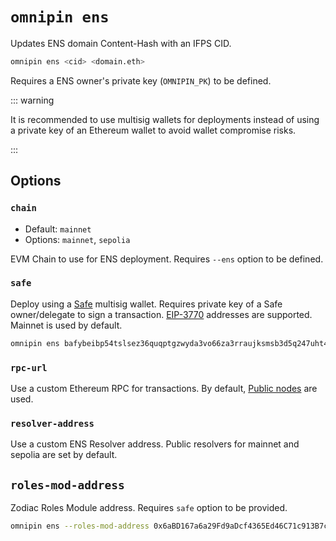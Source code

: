 # `omnipin ens`

Updates ENS domain Content-Hash with an IFPS CID.

```sh
omnipin ens <cid> <domain.eth>
```

Requires a ENS owner's private key (`OMNIPIN_PK`) to be defined.

::: warning

It is recommended to use multisig wallets for deployments instead of using a private key of an Ethereum wallet to avoid wallet compromise risks.

:::

## Options

### `chain`

* Default: `mainnet`
* Options: `mainnet`, `sepolia`

EVM Chain to use for ENS deployment. Requires `--ens` option to be defined.

### `safe`

Deploy using a [Safe](https://safe.global) multisig wallet. Requires private key of a Safe owner/delegate to sign a transaction. [EIP-3770](https://eips.ethereum.org/EIPS/eip-3770) addresses are supported. Mainnet is used by default.

```sh
omnipin ens bafybeibp54tslsez36quqptgzwyda3vo66za3rraujksmsb3d5q247uht4 v1rtl.eth --safe 0x1234567890000000000000000000000000000000
```

### `rpc-url`

Use a custom Ethereum RPC for transactions. By default, [Public nodes](https://ethereum-rpc.publicnode.com) are used.

### `resolver-address`

Use a custom ENS Resolver address. Public resolvers for mainnet and sepolia are set by default.


## `roles-mod-address`

Zodiac Roles Module address. Requires `safe` option to be provided.

```sh
omnipin ens --roles-mod-address 0x6aBD167a6a29Fd9aDcf4365Ed46C71c913B7c1B1 --safe 0x1234567890000000000000000000000000000000 omnipin.eth bafybeibp54tslsez36quqptgzwyda3vo66za3rraujksmsb3d5q247uht4
```

